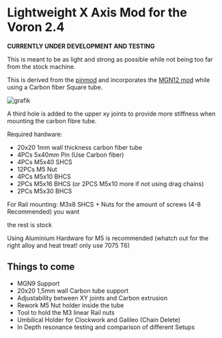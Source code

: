 # Lightweight X Axis Mod for the Voron 2.4

**CURRENTLY UNDER DEVELOPMENT AND TESTING**

This is meant to be as light and strong as possible while not being too far from the stock machine.

This is derived from the [pinmod](https://github.com/VoronDesign/VoronUsers/tree/master/printer_mods/hartk1213/Voron2.4_Pins_Mod) and incorporates the [MGN12 mod](https://github.com/VoronDesign/VoronUsers/tree/master/printer_mods/arkeet/mgn12) while using a Carbon fiber Square tube.

![grafik](https://user-images.githubusercontent.com/96394750/146988550-fa8cb4af-0066-44f9-aeeb-8b2182be465d.png)

A third hole is added to the upper xy joints to provide more stiffness when mounting the carbon fibre tube.

Required hardware:

- 20x20 1mm wall thickness carbon fiber tube
- 4PCs 5x40mm Pin (Use Carbon fiber)
- 4PCs M5x40 SHCS
- 12PCs M5 Nut
- 4PCs M5x10 BHCS
- 2PCs M5x16 BHCS (or 2PCS M5x10 more if not using drag chains)
- 2PCs M5x30 BHCS

For Rail mounting:
M3x8 SHCS + Nuts for the amount of screws (4-8 Recommended) you want

the rest is stock

Using Aluminium Hardware for M5 is recommended (whatch out for the right alloy and heat treat! only use 7075 T6)

## Things to come

- MGN9 Support
- 20x20 1,5mm wall Carbon tube support
- Adjustability between XY joints and Carbon extrusion
- Rework M5 Nut holder inside the tube
- Tool to hold the M3 linear Rail nuts
- Umbilical Holder for Clockwork and Galileo (Chain Delete)
- In Depth resonance testing and comparison of different Setups
